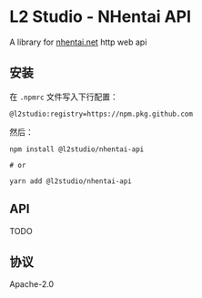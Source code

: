 # L2 Studio - NHentai API

A library for [nhentai.net](https://nhentai.net) http web api

## 安装

在 `.npmrc` 文件写入下行配置：

```text
@l2studio:registry=https://npm.pkg.github.com
```

然后：

```shell
npm install @l2studio/nhentai-api

# or

yarn add @l2studio/nhentai-api
```

## API

TODO

## 协议

Apache-2.0
